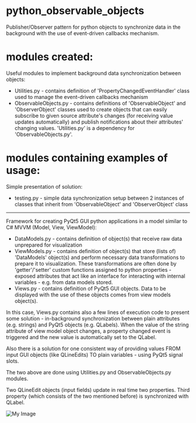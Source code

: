 # python_observable_objects
Publisher/Observer pattern for python objects to synchronize data in the background with the use of event-driven callbacks mechanism.

# modules created:
Useful modules to implement background data synchronization between objects:
- Utilities.py - contains definition of 'PropertyChangedEventHandler' class used to manage the event-driven callbacks mechanism
- ObservableObjects.py - contains definitions of 'ObservableObject' and 'ObserverObject' classes used to create objects that can easily subscribe to given source attribute's changes (for receiving value updates automatically) and publish notifications about their attributes' changing values. 'Utilities.py' is a dependency for 'ObservableObjects.py'.

# modules containing examples of usage:
Simple presentation of solution:
- testing.py - simple data synchronization setup between 2 instances of classes that inherit from 'ObservableObject' and 'ObserverObject' class
-----------------------------------------------------------------------------------------------------------------------------------------------
Framework for creating PyQt5 GUI python applications in a model similar to C# MVVM (Model, View, ViewModel):
- DataModels.py - contains definition of object(s) that receive raw data unprepared for visualization
- ViewModels.py - contains definition of object(s) that store (lists of) 'DataModels' object(s) and perform necessary data transformations to prepare it to visualization. These transformations are often done by 'getter'/'setter' custom functions assigned to python properties - exposed attributes that act like an interface for interacting with internal variables - e.g. from data models stored. 
- Views.py - contains definition of PyQt5 GUI objects. Data to be displayed with the use of these objects comes from view models object(s).

In this case, Views.py contains also a few lines of execution code to present some solution - in-background synchronization between plain attributes (e.g. strings) and PyQt5 objects (e.g. QLabels). When the value of the string attribute of view model object changes, a property changed event is triggered and the new value is automatically set to the QLabel.

Also there is a solution for one consistent way of providing values FROM input GUI objects (like QLineEdits) TO plain variables - using PyQt5 signal slots. 

The two above are done using Utilities.py and ObservableObjects.py modules.

Two QLineEdit objects (input fields) update in real time two properties. Third property (which consists of the two mentioned before) is synchronized with QLabel. 

![My Image](/Resources/GuiTests.gif)

